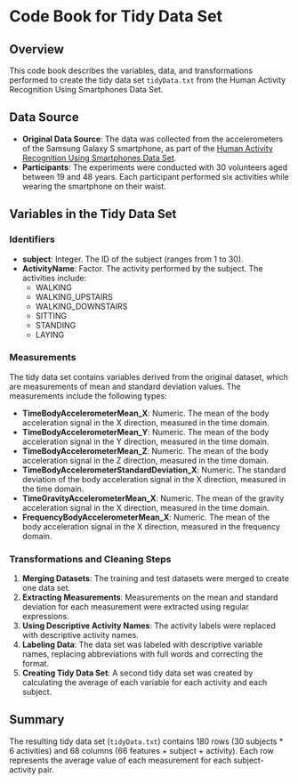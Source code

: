 # Code Book for Tidy Data Set

## Overview

This code book describes the variables, data, and transformations performed to create the tidy data set `tidyData.txt` from the Human Activity Recognition Using Smartphones Data Set.

## Data Source

- **Original Data Source**: The data was collected from the accelerometers of the Samsung Galaxy S smartphone, as part of the [Human Activity Recognition Using Smartphones Data Set](http://archive.ics.uci.edu/ml/datasets/Human+Activity+Recognition+Using+Smartphones).
- **Participants**: The experiments were conducted with 30 volunteers aged between 19 and 48 years. Each participant performed six activities while wearing the smartphone on their waist.

## Variables in the Tidy Data Set

### Identifiers
- **subject**: Integer. The ID of the subject (ranges from 1 to 30).
- **ActivityName**: Factor. The activity performed by the subject. The activities include:
  - WALKING
  - WALKING_UPSTAIRS
  - WALKING_DOWNSTAIRS
  - SITTING
  - STANDING
  - LAYING

### Measurements

The tidy data set contains variables derived from the original dataset, which are measurements of mean and standard deviation values. The measurements include the following types:

- **TimeBodyAccelerometerMean_X**: Numeric. The mean of the body acceleration signal in the X direction, measured in the time domain.
- **TimeBodyAccelerometerMean_Y**: Numeric. The mean of the body acceleration signal in the Y direction, measured in the time domain.
- **TimeBodyAccelerometerMean_Z**: Numeric. The mean of the body acceleration signal in the Z direction, measured in the time domain.
- **TimeBodyAccelerometerStandardDeviation_X**: Numeric. The standard deviation of the body acceleration signal in the X direction, measured in the time domain.
- **TimeGravityAccelerometerMean_X**: Numeric. The mean of the gravity acceleration signal in the X direction, measured in the time domain.
- **FrequencyBodyAccelerometerMean_X**: Numeric. The mean of the body acceleration signal in the X direction, measured in the frequency domain.

### Transformations and Cleaning Steps
1. **Merging Datasets**: The training and test datasets were merged to create one data set.
2. **Extracting Measurements**: Measurements on the mean and standard deviation for each measurement were extracted using regular expressions.
3. **Using Descriptive Activity Names**: The activity labels were replaced with descriptive activity names.
4. **Labeling Data**: The data set was labeled with descriptive variable names, replacing abbreviations with full words and correcting the format.
5. **Creating Tidy Data Set**: A second tidy data set was created by calculating the average of each variable for each activity and each subject.

## Summary

The resulting tidy data set (`tidyData.txt`) contains 180 rows (30 subjects * 6 activities) and 68 columns (66 features + subject + activity). Each row represents the average value of each measurement for each subject-activity pair.
